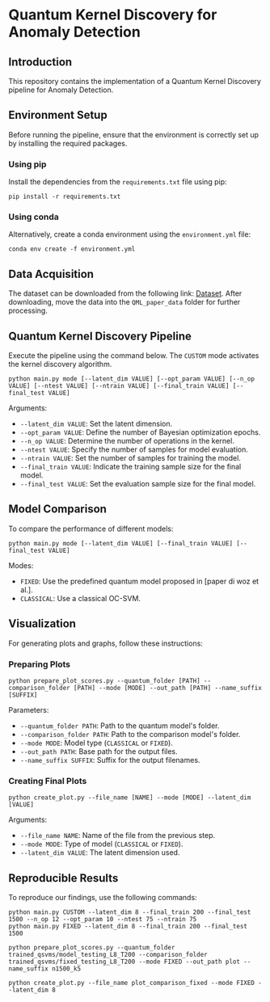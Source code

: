 # Quantum Kernel Discovery for Anomaly Detection

## Introduction
This repository contains the implementation of a Quantum Kernel Discovery pipeline for Anomaly Detection.

## Environment Setup
Before running the pipeline, ensure that the environment is correctly set up by installing the required packages.

### Using pip
Install the dependencies from the `requirements.txt` file using pip:

```
pip install -r requirements.txt
```

### Using conda
Alternatively, create a conda environment using the `environment.yml` file:

```
conda env create -f environment.yml
```

## Data Acquisition
The dataset can be downloaded from the following link: [Dataset](https://zenodo.org/records/7673769). After downloading, move the data into the `QML_paper_data` folder for further processing.

## Quantum Kernel Discovery Pipeline
Execute the pipeline using the command below. The `CUSTOM` mode activates the kernel discovery algorithm.

```
python main.py mode [--latent_dim VALUE] [--opt_param VALUE] [--n_op VALUE] [--ntest VALUE] [--ntrain VALUE] [--final_train VALUE] [--final_test VALUE]
```

Arguments:
- `--latent_dim VALUE`: Set the latent dimension.
- `--opt_param VALUE`: Define the number of Bayesian optimization epochs.
- `--n_op VALUE`: Determine the number of operations in the kernel.
- `--ntest VALUE`: Specify the number of samples for model evaluation.
- `--ntrain VALUE`: Set the number of samples for training the model.
- `--final_train VALUE`: Indicate the training sample size for the final model.
- `--final_test VALUE`: Set the evaluation sample size for the final model.

## Model Comparison
To compare the performance of different models:

```
python main.py mode [--latent_dim VALUE] [--final_train VALUE] [--final_test VALUE]
```

Modes:
- `FIXED`: Use the predefined quantum model proposed in [paper di woz et al.].
- `CLASSICAL`: Use a classical OC-SVM.

## Visualization
For generating plots and graphs, follow these instructions:

### Preparing Plots
```
python prepare_plot_scores.py --quantum_folder [PATH] --comparison_folder [PATH] --mode [MODE] --out_path [PATH] --name_suffix [SUFFIX]
```

Parameters:
- `--quantum_folder PATH`: Path to the quantum model's folder.
- `--comparison_folder PATH`: Path to the comparison model's folder.
- `--mode MODE`: Model type (`CLASSICAL` or `FIXED`).
- `--out_path PATH`: Base path for the output files.
- `--name_suffix SUFFIX`: Suffix for the output filenames.

### Creating Final Plots
```
python create_plot.py --file_name [NAME] --mode [MODE] --latent_dim [VALUE]
```

Arguments:
- `--file_name NAME`: Name of the file from the previous step.
- `--mode MODE`: Type of model (`CLASSICAL` or `FIXED`).
- `--latent_dim VALUE`: The latent dimension used.

## Reproducible Results
To reproduce our findings, use the following commands:

```
python main.py CUSTOM --latent_dim 8 --final_train 200 --final_test 1500 --n_op 12 --opt_param 10 --ntest 75 --ntrain 75
python main.py FIXED --latent_dim 8 --final_train 200 --final_test 1500

python prepare_plot_scores.py --quantum_folder trained_qsvms/model_testing_L8_T200 --comparison_folder trained_qsvms/fixed_testing_L8_T200 --mode FIXED --out_path plot --name_suffix n1500_k5

python create_plot.py --file_name plot_comparison_fixed --mode FIXED --latent_dim 8
```

